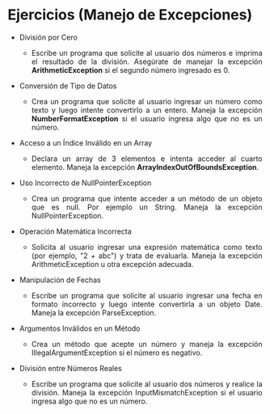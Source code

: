 <div align="justify">

# Ejercicios (Manejo de Excepciones)

- División por Cero
  - Escribe un programa que solicite al usuario dos números e imprima el resultado de la división. Asegúrate de manejar la excepción __ArithmeticException__ si el segundo número ingresado es 0.

- Conversión de Tipo de Datos
  - Crea un programa que solicite al usuario ingresar un número como texto y luego intente convertirlo a un entero. Maneja la excepción __NumberFormatException__ si el usuario ingresa algo que no es un número.

- Acceso a un Índice Inválido en un Array
  - Declara un array de 3 elementos e intenta acceder al cuarto elemento. Maneja la excepción __ArrayIndexOutOfBoundsException__.


- Uso Incorrecto de NullPointerException
  - Crea un programa que intente acceder a un método de un objeto que es null. Por ejemplo un String. Maneja la excepción NullPointerException.

- Operación Matemática Incorrecta
  - Solicita al usuario ingresar una expresión matemática como texto (por ejemplo, "2 + abc") y trata de evaluarla. Maneja la excepción ArithmeticException u otra excepción adecuada.

- Manipulación de Fechas
  - Escribe un programa que solicite al usuario ingresar una fecha en formato incorrecto y luego intente convertirla a un objeto Date. Maneja la excepción ParseException.

- Argumentos Inválidos en un Método
  - Crea un método que acepte un número y maneja la excepción IllegalArgumentException si el número es negativo.

- División entre Números Reales
  - Escribe un programa que solicite al usuario dos números y realice la división. Maneja la excepción InputMismatchException si el usuario ingresa algo que no es un número.



</div>
